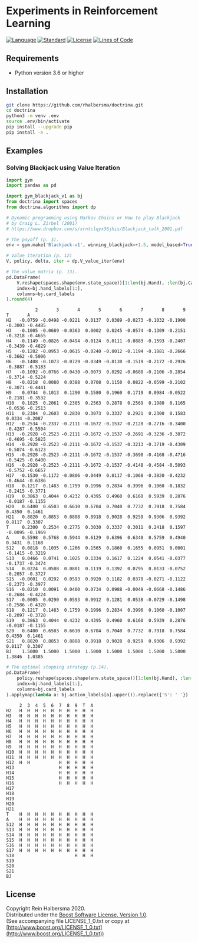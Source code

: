 # Experiments in Reinforcement Learning

[![Language](https://img.shields.io/badge/language-Python-blue.svg)](https://www.python.org/)
[![Standard](https://img.shields.io/badge/Python-3.6-blue.svg)](https://en.wikipedia.org/wiki/History_of_Python)
[![License](https://img.shields.io/badge/license-Boost-blue.svg)](https://opensource.org/licenses/BSL-1.0)
[![Lines of Code](https://tokei.rs/b1/github/rhalbersma/doctrina?category=code)](https://github.com/rhalbersma/doctrina)

## Requirements

- Python version 3.6 or higher

## Installation

```bash
git clone https://github.com/rhalbersma/doctrina.git
cd doctrina
python3 -m venv .env
source .env/bin/activate
pip install --upgrade pip
pip install -e .
```

## Examples

### Solving Blackjack using Value Iteration

```python
import gym
import pandas as pd

import gym_blackjack_v1 as bj
from doctrina import spaces
from doctrina.algorithms import dp

# Dynamic programming using Markov Chains or How to play Blackjack
# by Craig L. Zirbel (2001)
# https://www.dropbox.com/s/xrntclqyx36jhis/Blackjack_talk_2001.pdf

# The payoff (p. 3).
env = gym.make('Blackjack-v1', winning_blackjack=+1.5, model_based=True)

# Value iteration (p. 12)
V, policy, delta, iter = dp.V_value_iter(env)
```

```python
# The value matrix (p. 13).
pd.DataFrame(
    V.reshape(spaces.shape(env.state_space))[1:len(bj.Hand), :len(bj.Card)],
    index=bj.hand_labels[1:],
    columns=bj.card_labels
).round(4)
```

```
           2       3       4       5       6       7       8       9       T       A
H2   -0.0759 -0.0498 -0.0221  0.0137  0.0389 -0.0273 -0.1032 -0.1900 -0.3003 -0.4485
H3   -0.1005 -0.0689 -0.0363  0.0002  0.0245 -0.0574 -0.1309 -0.2151 -0.3218 -0.4655
H4   -0.1149 -0.0826 -0.0494 -0.0124  0.0111 -0.0883 -0.1593 -0.2407 -0.3439 -0.4829
H5   -0.1282 -0.0953 -0.0615 -0.0240 -0.0012 -0.1194 -0.1881 -0.2666 -0.3662 -0.5006
H6   -0.1408 -0.1073 -0.0729 -0.0349 -0.0130 -0.1519 -0.2172 -0.2926 -0.3887 -0.5183
H7   -0.1092 -0.0766 -0.0430 -0.0073  0.0292 -0.0688 -0.2106 -0.2854 -0.3714 -0.5224
H8   -0.0218  0.0080  0.0388  0.0708  0.1150  0.0822 -0.0599 -0.2102 -0.3071 -0.4441
H9    0.0744  0.1013  0.1290  0.1580  0.1960  0.1719  0.0984 -0.0522 -0.2181 -0.3532
H10   0.1825  0.2061  0.2305  0.2563  0.2878  0.2569  0.1980  0.1165 -0.0536 -0.2513
H11   0.2384  0.2603  0.2830  0.3073  0.3337  0.2921  0.2300  0.1583  0.0334 -0.2087
H12  -0.2534 -0.2337 -0.2111 -0.1672 -0.1537 -0.2128 -0.2716 -0.3400 -0.4287 -0.5504
H13  -0.2928 -0.2523 -0.2111 -0.1672 -0.1537 -0.2691 -0.3236 -0.3872 -0.4695 -0.5825
H14  -0.2928 -0.2523 -0.2111 -0.1672 -0.1537 -0.3213 -0.3719 -0.4309 -0.5074 -0.6123
H15  -0.2928 -0.2523 -0.2111 -0.1672 -0.1537 -0.3698 -0.4168 -0.4716 -0.5425 -0.6400
H16  -0.2928 -0.2523 -0.2111 -0.1672 -0.1537 -0.4148 -0.4584 -0.5093 -0.5752 -0.6657
H17  -0.1530 -0.1172 -0.0806 -0.0449  0.0117 -0.1068 -0.3820 -0.4232 -0.4644 -0.6386
H18   0.1217  0.1483  0.1759  0.1996  0.2834  0.3996  0.1060 -0.1832 -0.2415 -0.3771
H19   0.3863  0.4044  0.4232  0.4395  0.4960  0.6160  0.5939  0.2876 -0.0187 -0.1155
H20   0.6400  0.6503  0.6610  0.6704  0.7040  0.7732  0.7918  0.7584  0.4350  0.1461
H21   0.8820  0.8853  0.8888  0.8918  0.9028  0.9259  0.9306  0.9392  0.8117  0.3307
T     0.2300  0.2534  0.2775  0.3030  0.3337  0.3011  0.2418  0.1597 -0.0095 -0.1969
A     0.5598  0.5768  0.5944  0.6129  0.6396  0.6340  0.5759  0.4940  0.3431  0.1168
S12   0.0818  0.1035  0.1266  0.1565  0.1860  0.1655  0.0951  0.0001 -0.1415 -0.3219
S13   0.0466  0.0741  0.1025  0.1334  0.1617  0.1224  0.0541 -0.0377 -0.1737 -0.3474
S14   0.0224  0.0508  0.0801  0.1119  0.1392  0.0795  0.0133 -0.0752 -0.2057 -0.3727
S15  -0.0001  0.0292  0.0593  0.0920  0.1182  0.0370 -0.0271 -0.1122 -0.2373 -0.3977
S16  -0.0210  0.0091  0.0400  0.0734  0.0988 -0.0049 -0.0668 -0.1486 -0.2684 -0.4224
S17  -0.0005  0.0290  0.0593  0.0912  0.1281  0.0538 -0.0729 -0.1498 -0.2586 -0.4320
S18   0.1217  0.1483  0.1759  0.1996  0.2834  0.3996  0.1060 -0.1007 -0.2097 -0.3720
S19   0.3863  0.4044  0.4232  0.4395  0.4960  0.6160  0.5939  0.2876 -0.0187 -0.1155
S20   0.6400  0.6503  0.6610  0.6704  0.7040  0.7732  0.7918  0.7584  0.4350  0.1461
S21   0.8820  0.8853  0.8888  0.8918  0.9028  0.9259  0.9306  0.9392  0.8117  0.3307
BJ    1.5000  1.5000  1.5000  1.5000  1.5000  1.5000  1.5000  1.5000  1.3846  1.0385
```

```python
# The optimal stopping strategy (p.14).
pd.DataFrame(
    policy.reshape(spaces.shape(env.state_space))[1:len(bj.Hand), :len(bj.Card)],
    index=bj.hand_labels[1:],
    columns=bj.card_labels
).applymap(lambda a: bj.action_labels[a].upper()).replace({'S': ' '})
```

```
     2  3  4  5  6  7  8  9  T  A
H2   H  H  H  H  H  H  H  H  H  H
H3   H  H  H  H  H  H  H  H  H  H
H4   H  H  H  H  H  H  H  H  H  H
H5   H  H  H  H  H  H  H  H  H  H
H6   H  H  H  H  H  H  H  H  H  H
H7   H  H  H  H  H  H  H  H  H  H
H8   H  H  H  H  H  H  H  H  H  H
H9   H  H  H  H  H  H  H  H  H  H
H10  H  H  H  H  H  H  H  H  H  H
H11  H  H  H  H  H  H  H  H  H  H
H12  H  H           H  H  H  H  H
H13                 H  H  H  H  H
H14                 H  H  H  H  H
H15                 H  H  H  H  H
H16                 H  H  H  H  H
H17
H18
H19
H20
H21
T    H  H  H  H  H  H  H  H  H  H
A    H  H  H  H  H  H  H  H  H  H
S12  H  H  H  H  H  H  H  H  H  H
S13  H  H  H  H  H  H  H  H  H  H
S14  H  H  H  H  H  H  H  H  H  H
S15  H  H  H  H  H  H  H  H  H  H
S16  H  H  H  H  H  H  H  H  H  H
S17  H  H  H  H  H  H  H  H  H  H
S18                       H  H  H
S19
S20
S21
BJ
```

## License

Copyright Rein Halbersma 2020.  
Distributed under the [Boost Software License, Version 1.0](http://www.boost.org/users/license.html).  
(See accompanying file LICENSE_1_0.txt or copy at [http://www.boost.org/LICENSE_1_0.txt](http://www.boost.org/LICENSE_1_0.txt))
